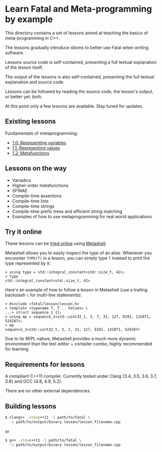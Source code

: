 # Learn Fatal and Meta-programming by example
This directory contains a set of lessons aimed at teaching the basics of meta-programming in C++.

The lessons gradually introduce idioms to better use Fatal when writing software.

Lessons source code is self-contained, presenting a full textual explanation of the lesson itself.

The output of the lessons is also self-contained, presenting the full textual explanation and source code.

Lessons can be followed by reading the source code, the lesson's output, or better yet: both.

At this point only a few lessons are available. Stay tuned for updates.


## Existing lessons
Fundamentals of metaprogramming:

- [1.0: Representing variables](1.0-variables.cpp)
- [1.1: Representing values](1.1-values.cpp)
- [1.2: Metafunctions](1.2-metafunctions.cpp)


## Lessons on the way
- Variadics
- Higher-order metafunctions
- SFINAE
- Compile-time assertions
- Compile-time lists
- Compile-time strings
- Compile-time prefix trees and efficient string matching
- Examples of how to use metaprogramming for real world applications


## Try it online
These lessons can be [tried online](http://abel.web.elte.hu/shell/metashell) using [Metashell](https://github.com/sabel83/metashell).

Metashell allows you to easily inspect the type of an alias. Whenever you encounter `TYPE(T)` in a lesson, you can simply type `T` instead to print the type represented by it:

```
> using type = std::integral_constant<std::size_t, 42>;
> type
std::integral_constant<std::size_t, 42>
```

Here's an example of how to follow a lesson in Metashell (use a trailing backslash `\` for multi-line statements):

```
> #include <fatal/lesson/lesson.h>
> template <typename T, T... Values> \
...> struct sequence_1 {};
> using mp = sequence_1<std::uint32_t, 3, 7, 31, 127, 8191, 131071, 524287>;
> mp
sequence_1<std::uint32_t, 3, 7, 31, 127, 8191, 131071, 524287>
```

Due to its REPL nature, Metashell provides a much more dynamic environment than the text editor + compiler combo, highly recommended for learning.


## Requirements for lessons
A compliant C++11 compiler. Currently tested under Clang {3.4, 3.5, 3.6, 3.7, 3.8} and GCC {4.8, 4.9, 5.2}.

There are no other external dependencies.


## Building lessons
```sh
$ clang++ -std=c++11 -I path/to/fatal \
  -o path/to/output/binary lesson/lesson_filename.cpp
```
or
```sh
$ g++ -std=c++11 -I path/to/fatal \
  -o path/to/output/binary lesson/lesson_filename.cpp
```

